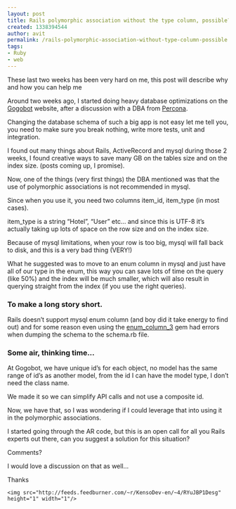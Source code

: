 ```yaml
---
layout: post
title: Rails polymorphic association without the type column, possible?
created: 1338394544
author: avit
permalink: /rails-polymorphic-association-without-type-column-possible
tags:
- Ruby
- web
---
```

<p>These last two weeks has been very hard on me, this post will describe why and how you can help me</p>

<p>Around two weeks ago, I started doing heavy database optimizations on the <a href='http://gogobot.com'>Gogobot</a> website, after a discussion with a DBA from <a href='http://www.percona.com/'>Percona</a>.</p>

<p>Changing the database schema of such a big app is not easy let me tell you, you need to make sure you break nothing, write more tests, unit and integration.</p>

<p>I found out many things about Rails, ActiveRecord and mysql during those 2 weeks, I found creative ways to save many GB on the tables size and on the index size. (posts coming up, I promise).</p>

<p>Now, one of the things (very first things) the DBA mentioned was that the use of polymorphic associations is not recommended in mysql.</p>

<p>Since when you use it, you need two columns item_id, item_type (in most cases).</p>

<p>item_type is a string “Hotel”, “User” etc… and since this is UTF-8 it’s actually taking up lots of space on the row size and on the index size.</p>

<p>Because of mysql limitations, when your row is too big, mysql will fall back to disk, and this is a very bad thing (VERY!)</p>

<p>What he suggested was to move to an enum column in mysql and just have all of our type in the enum, this way you can save lots of time on the query (like 50%) and the index will be much smaller, which will also result in querying straight from the index (if you use the right queries).</p>

<h3 id='to_make_a_long_story_short'>To make a long story short.</h3>

<p>Rails doesn’t support mysql enum column (and boy did it take energy to find out) and for some reason even using the <a href='https://github.com/electronick/enum_column'>enum_column_3</a> gem had errors when dumping the schema to the schema.rb file.</p>

<h3 id='some_air_thinking_time'>Some air, thinking time…</h3>

<p>At Gogobot, we have unique id’s for each object, no model has the same range of id’s as another model, from the id I can have the model type, I don’t need the class name.</p>

<p>We made it so we can simplify API calls and not use a composite id.</p>

<p>Now, we have that, so I was wondering if I could leverage that into using it in the polymorphic associations.</p>

<p>I started going through the AR code, but this is an open call for all you Rails experts out there, can you suggest a solution for this situation?</p>

<p>Comments?</p>

<p>I would love a discussion on that as well…</p>

<p>Thanks</p>
      
    <img src="http://feeds.feedburner.com/~r/KensoDev-en/~4/RYuJBP1Desg" height="1" width="1"/>
